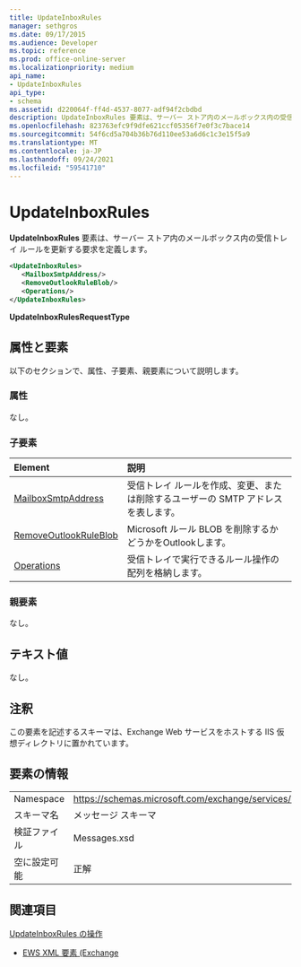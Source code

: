 ```yaml
---
title: UpdateInboxRules
manager: sethgros
ms.date: 09/17/2015
ms.audience: Developer
ms.topic: reference
ms.prod: office-online-server
ms.localizationpriority: medium
api_name:
- UpdateInboxRules
api_type:
- schema
ms.assetid: d220064f-ff4d-4537-8077-adf94f2cbdbd
description: UpdateInboxRules 要素は、サーバー ストア内のメールボックス内の受信トレイ ルールを更新する要求を定義します。
ms.openlocfilehash: 823763efc9f9dfe621ccf05356f7e0f3c7bace14
ms.sourcegitcommit: 54f6cd5a704b36b76d110ee53a6d6c1c3e15f5a9
ms.translationtype: MT
ms.contentlocale: ja-JP
ms.lasthandoff: 09/24/2021
ms.locfileid: "59541710"
---
```

# <a name="updateinboxrules"></a>UpdateInboxRules

**UpdateInboxRules** 要素は、サーバー ストア内のメールボックス内の受信トレイ ルールを更新する要求を定義します。 
  
```XML
<UpdateInboxRules>
   <MailboxSmtpAddress/>
   <RemoveOutlookRuleBlob/>
   <Operations/>
</UpdateInboxRules>
```

 **UpdateInboxRulesRequestType**
## <a name="attributes-and-elements"></a>属性と要素

以下のセクションで、属性、子要素、親要素について説明します。
  
### <a name="attributes"></a>属性

なし。
  
### <a name="child-elements"></a>子要素

|**Element**|**説明**|
|:-----|:-----|
|[MailboxSmtpAddress](mailboxsmtpaddress.md) <br/> |受信トレイ ルールを作成、変更、または削除するユーザーの SMTP アドレスを表します。  <br/> |
|[RemoveOutlookRuleBlob](removeoutlookruleblob.md) <br/> |Microsoft ルール BLOB を削除するかどうかをOutlookします。  <br/> |
|[Operations](operations.md) <br/> |受信トレイで実行できるルール操作の配列を格納します。  <br/> |
   
### <a name="parent-elements"></a>親要素

なし。
  
## <a name="text-value"></a>テキスト値

なし。
  
## <a name="remarks"></a>注釈

この要素を記述するスキーマは、Exchange Web サービスをホストする IIS 仮想ディレクトリに置かれています。
  
## <a name="element-information"></a>要素の情報

|||
|:-----|:-----|
|Namespace  <br/> |https://schemas.microsoft.com/exchange/services/2006/messages  <br/> |
|スキーマ名  <br/> |メッセージ スキーマ  <br/> |
|検証ファイル  <br/> |Messages.xsd  <br/> |
|空に設定可能  <br/> |正解  <br/> |
   
## <a name="see-also"></a>関連項目



[UpdateInboxRules の操作](updateinboxrules-operation.md)


- [EWS XML 要素 (Exchange](ews-xml-elements-in-exchange.md)

